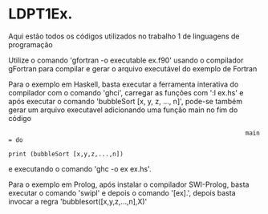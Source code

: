 # LDPT1Ex.
Aqui estão todos os códigos utilizados no trabalho 1 de linguagens de programação

Utilize o comando 'gfortran -o executable ex.f90' usando o compilador gFortran para compilar e gerar o arquivo executável do exemplo de Fortran

Para o exemplo em Haskell, basta executar a ferramenta interativa do compilador com o comando 'ghci', carregar as funções com ':l ex.hs' e após executar o comando 'bubbleSort [x, y, z, ..., n]', pode-se também gerar um arquivo executavel adicionando uma função main no fim do código 

                                                                      main = do   
                                                                            print (bubbleSort [x,y,z,...,n])

e executando o comando 'ghc -o ex ex.hs'.

Para o exemplo em Prolog, após instalar o compilador SWI-Prolog, basta executar o comando 'swipl' e depois o comando '[ex].', depois basta invocar a regra 'bubblesort([x,y,z,...,n],X)'
